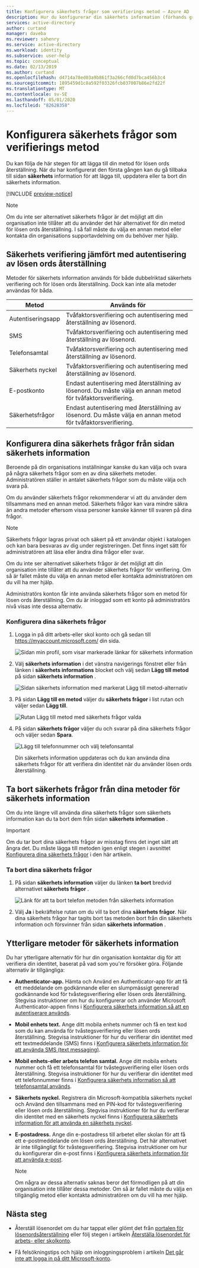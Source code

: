```yaml
---
title: Konfigurera säkerhets frågor som verifierings metod – Azure AD
description: Hur du konfigurerar din säkerhets information (förhands gransknings sida) för att verifiera din identitet med fördefinierade säkerhets frågor som din verifierings metod.
services: active-directory
author: curtand
manager: daveba
ms.reviewer: sahenry
ms.service: active-directory
ms.workload: identity
ms.subservice: user-help
ms.topic: conceptual
ms.date: 02/13/2019
ms.author: curtand
ms.openlocfilehash: d4714a78ed03a9b861f3a266cfd0d7bca456b3c4
ms.sourcegitcommit: 1895459d1c8a592f03326fcb037007b86e2fd22f
ms.translationtype: MT
ms.contentlocale: sv-SE
ms.lasthandoff: 05/01/2020
ms.locfileid: "82628358"
---
```

# <a name="set-up-security-questions-as-your-verification-method"></a>Konfigurera säkerhets frågor som verifierings metod

Du kan följa de här stegen för att lägga till din metod för lösen ords återställning. När du har konfigurerat den första gången kan du gå tillbaka till sidan **säkerhets** information för att lägga till, uppdatera eller ta bort din säkerhets information.

[!INCLUDE [preview-notice](../../../includes/active-directory-end-user-preview-notice-security-info.md)]

>[!Note]
>Om du inte ser alternativet säkerhets frågor är det möjligt att din organisation inte tillåter att du använder det här alternativet för din metod för lösen ords återställning. I så fall måste du välja en annan metod eller kontakta din organisations supportavdelning om du behöver mer hjälp.

## <a name="security-verification-versus-password-reset-authentication"></a>Säkerhets verifiering jämfört med autentisering av lösen ords återställning

Metoder för säkerhets information används för både dubbelriktad säkerhets verifiering och för lösen ords återställning. Dock kan inte alla metoder användas för båda.

| Metod | Används för |
| ------ | -------- |
| Autentiseringsapp | Tvåfaktorsverifiering och autentisering med återställning av lösenord. |
| SMS | Tvåfaktorsverifiering och autentisering med återställning av lösenord. |
| Telefonsamtal | Tvåfaktorsverifiering och autentisering med återställning av lösenord. |
| Säkerhets nyckel | Tvåfaktorsverifiering och autentisering med återställning av lösenord. |
| E-postkonto | Endast autentisering med återställning av lösenord. Du måste välja en annan metod för tvåfaktorsverifiering. |
| Säkerhetsfrågor | Endast autentisering med återställning av lösenord. Du måste välja en annan metod för tvåfaktorsverifiering. |

## <a name="set-up-your-security-questions-from-the-security-info-page"></a>Konfigurera dina säkerhets frågor från sidan säkerhets information

Beroende på din organisations inställningar kanske du kan välja och svara på några säkerhets frågor som en av dina säkerhets metoder. Administratören ställer in antalet säkerhets frågor som du måste välja och svara på.

Om du använder säkerhets frågor rekommenderar vi att du använder dem tillsammans med en annan metod. Säkerhets frågor kan vara mindre säkra än andra metoder eftersom vissa personer kanske känner till svaren på dina frågor.

> [!Note]
> Säkerhets frågor lagras privat och säkert på ett användar objekt i katalogen och kan bara besvaras av dig under registreringen. Det finns inget sätt för administratören att läsa eller ändra dina frågor eller svar.
>
> Om du inte ser alternativet säkerhets frågor är det möjligt att din organisation inte tillåter att du använder säkerhets frågor för verifiering. Om så är fallet måste du välja en annan metod eller kontakta administratören om du vill ha mer hjälp.
>
> Administratörs konton får inte använda säkerhets frågor som en metod för lösen ords återställning. Om du är inloggad som ett konto på administratörs nivå visas inte dessa alternativ.

### <a name="to-set-up-your-security-questions"></a>Konfigurera dina säkerhets frågor

1. Logga in på ditt arbets-eller skol konto och gå sedan till https://myaccount.microsoft.com/ din sida.

    ![Sidan min profil, som visar markerade länkar för säkerhets information](media/security-info/securityinfo-myprofile-page.png)

2. Välj **säkerhets information** i det vänstra navigerings fönstret eller från länken i **säkerhets informations** blocket och välj sedan **Lägg till metod** på sidan **säkerhets information** .

    ![Sidan säkerhets information med markerat Lägg till metod-alternativ](media/security-info/securityinfo-myprofile-addmethod-page.png)

3. På sidan **Lägg till en metod** väljer du **säkerhets frågor** i list rutan och väljer sedan **Lägg till**.

    ![Rutan Lägg till metod med säkerhets frågor valda](media/security-info/securityinfo-myprofile-addquestions.png)

4. På sidan **säkerhets frågor** väljer du och svarar på dina säkerhets frågor och väljer sedan **Spara**.

    ![Lägg till telefonnummer och välj telefonsamtal](media/security-info/securityinfo-myprofile-securityquestions.png)

    Din säkerhets information uppdateras och du kan använda dina säkerhets frågor för att verifiera din identitet när du använder lösen ords återställning.

## <a name="delete-security-questions-from-your-security-info-methods"></a>Ta bort säkerhets frågor från dina metoder för säkerhets information

Om du inte längre vill använda dina säkerhets frågor som säkerhets information kan du ta bort dem från sidan **säkerhets information** .

>[!Important]
>Om du tar bort dina säkerhets frågor av misstag finns det inget sätt att ångra det. Du måste lägga till metoden igen enligt stegen i avsnittet [Konfigurera dina säkerhets frågor](#set-up-your-security-questions-from-the-security-info-page) i den här artikeln.

### <a name="to-delete-your-security-questions"></a>Ta bort dina säkerhets frågor

1. På sidan **säkerhets information** väljer du länken **ta bort** bredvid alternativet **säkerhets frågor** .

    ![Länk för att ta bort telefon metoden från säkerhets information](media/security-info/securityinfo-myprofile-questionsdelete.png)

2. Välj **Ja** i bekräftelse rutan om du vill ta bort dina **säkerhets frågor**. När dina säkerhets frågor har tagits bort tas metoden bort från din säkerhets information och försvinner från sidan **säkerhets information** .

## <a name="additional-security-info-methods"></a>Ytterligare metoder för säkerhets information

Du har ytterligare alternativ för hur din organisation kontaktar dig för att verifiera din identitet, baserat på vad som you're försöker göra. Följande alternativ är tillgängliga:

- **Authenticator-app.** Hämta och Använd en Authenticator-app för att få ett meddelande om godkännande eller en slumpmässigt genererad godkännande kod för tvåstegsverifiering eller lösen ords återställning. Stegvisa instruktioner om hur du konfigurerar och använder Microsoft Authenticator-appen finns i [Konfigurera säkerhets information så att en autentiserare används](security-info-setup-auth-app.md).

- **Mobil enhets text.** Ange ditt mobila enhets nummer och få en text kod som du kan använda för tvåstegsverifiering eller lösen ords återställning. Stegvisa instruktioner för hur du verifierar din identitet med ett textmeddelande (SMS) finns i [Konfigurera säkerhets information för att använda SMS (text messaging)](security-info-setup-text-msg.md).

- **Mobil enhets-eller arbets telefon samtal.** Ange ditt mobila enhets nummer och få ett telefonsamtal för tvåstegsverifiering eller lösen ords återställning. Stegvisa instruktioner för hur du verifierar din identitet med ett telefonnummer finns i [Konfigurera säkerhets information så att telefonsamtal används](security-info-setup-phone-number.md).

- **Säkerhets nyckel.** Registrera din Microsoft-kompatibla säkerhets nyckel och Använd den tillsammans med en PIN-kod för tvåstegsverifiering eller lösen ords återställning. Stegvisa instruktioner för hur du verifierar din identitet med en säkerhets nyckel finns i [Konfigurera säkerhets information för att använda en säkerhets nyckel](security-info-setup-security-key.md).

- **E-postadress.** Ange din e-postadress till arbetet eller skolan för att få ett e-postmeddelande om lösen ords återställning. Det här alternativet är inte tillgängligt för tvåstegsverifiering. Stegvisa instruktioner om hur du konfigurerar din e-post finns i [Konfigurera säkerhets information för att använda e-post](security-info-setup-email.md).

    >[!Note]
    >Om några av dessa alternativ saknas beror det förmodligen på att din organisation inte tillåter dessa metoder. Om så är fallet måste du välja en tillgänglig metod eller kontakta administratören om du vill ha mer hjälp.

## <a name="next-steps"></a>Nästa steg

- Återställ lösenordet om du har tappat eller glömt det från [portalen för lösenordsåterställning](https://passwordreset.microsoftonline.com/) eller följ stegen i artikeln [Återställa lösenordet för arbets- eller skolkonto](active-directory-passwords-update-your-own-password.md).

- Få felsökningstips och hjälp om inloggningsproblem i artikeln [Det går inte att logga in på ditt Microsoft-konto](https://support.microsoft.com/help/12429/microsoft-account-sign-in-cant).
